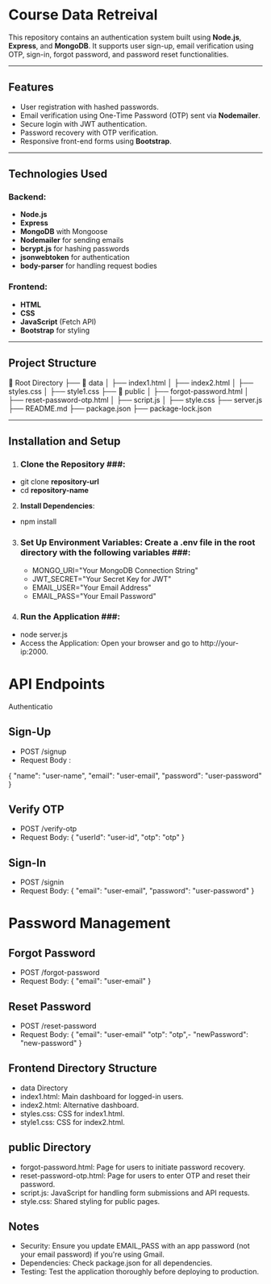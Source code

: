 # Course Data Retreival 

This repository contains an authentication system built using **Node.js**, **Express**, and **MongoDB**. It supports user sign-up, email verification using OTP, sign-in, forgot password, and password reset functionalities.

---

## Features

- User registration with hashed passwords.
- Email verification using One-Time Password (OTP) sent via **Nodemailer**.
- Secure login with JWT authentication.
- Password recovery with OTP verification.
- Responsive front-end forms using **Bootstrap**.

---

## Technologies Used

### Backend:
- **Node.js**
- **Express**
- **MongoDB** with Mongoose
- **Nodemailer** for sending emails
- **bcrypt.js** for hashing passwords
- **jsonwebtoken** for authentication
- **body-parser** for handling request bodies

### Frontend:
- **HTML**
- **CSS**
- **JavaScript** (Fetch API)
- **Bootstrap** for styling

---

## Project Structure

📁 Root Directory
├── 📁 data
│   ├── index1.html
│   ├── index2.html
│   ├── styles.css
│   ├── style1.css
├── 📁 public
│   ├── forgot-password.html
│   ├── reset-password-otp.html
│   ├── script.js
│   ├── style.css
├── server.js
├── README.md
├── package.json
├── package-lock.json


---

## Installation and Setup

1. ### Clone the Repository ###:
 - git clone **repository-url**
 - cd **repository-name**

2. **Install Dependencies**:
- npm install

3. ### Set Up Environment Variables: Create a .env file in the root directory with the following variables ###:
     - MONGO_URI="Your MongoDB Connection String"
     - JWT_SECRET="Your Secret Key for JWT"
     - EMAIL_USER="Your Email Address"
     - EMAIL_PASS="Your Email Password"

4. ### Run the Application ###:
- node server.js
- Access the Application: Open your browser and go to http://your-ip:2000.

# API Endpoints
 Authenticatio
 ## Sign-Up
- POST /signup
- Request Body :

{
  "name": "user-name",
  "email": "user-email",
  "password": "user-password"
}

## Verify OTP
- POST /verify-otp
- Request Body:
{
  "userId": "user-id",
  "otp": "otp"
}
## Sign-In
- POST /signin
- Request Body:
{
  "email": "user-email",
  "password": "user-password"
}

# Password Management
## Forgot Password
- POST /forgot-password
- Request Body:
{
  "email": "user-email"
}

## Reset Password
- POST /reset-password
- Request Body:
{
  "email": "user-email"
  "otp": "otp",- 
  "newPassword": "new-password"
}

## Frontend Directory Structure
- data Directory
- index1.html: Main dashboard for logged-in users.
- index2.html: Alternative dashboard.
- styles.css: CSS for index1.html.
- style1.css: CSS for index2.html.

## public Directory
- forgot-password.html: Page for users to initiate password recovery.
- reset-password-otp.html: Page for users to enter OTP and reset their password.
- script.js: JavaScript for handling form submissions and API requests.
- style.css: Shared styling for public pages.

## Notes
- Security: Ensure you update EMAIL_PASS with an app password (not your email password) if you're using Gmail.
- Dependencies: Check package.json for all dependencies.
- Testing: Test the application thoroughly before deploying to production.









